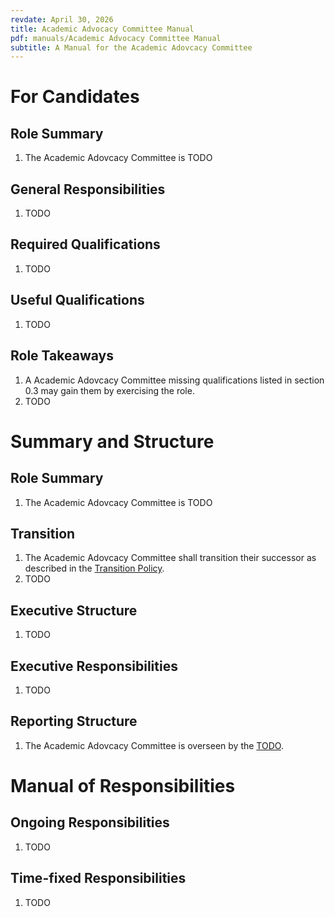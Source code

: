 ```yaml
---
revdate: April 30, 2026
title: Academic Advocacy Committee Manual
pdf: manuals/Academic Advocacy Committee Manual
subtitle: A Manual for the Academic Adovcacy Committee
---
```


# For Candidates

## Role Summary
1. The Academic Adovcacy Committee is TODO

## General Responsibilities
1. TODO

## Required Qualifications
1. TODO

## Useful Qualifications
1. TODO

## Role Takeaways
1. A Academic Adovcacy Committee missing qualifications listed in section 0.3 may gain them by exercising the role.
1. TODO

# Summary and Structure

## Role Summary
1. The Academic Adovcacy Committee is TODO

## Transition
1. The Academic Adovcacy Committee shall transition their successor as described in the [Transition Policy](../policies/transition-policy.md).
1. TODO

## Executive Structure
1. TODO

## Executive Responsibilities
1. TODO

## Reporting Structure
1. The Academic Adovcacy Committee is overseen by the [TODO](TODO-manual.md).

# Manual of Responsibilities

## Ongoing Responsibilities
1. TODO

## Time-fixed Responsibilities
1. TODO

